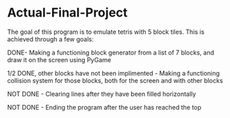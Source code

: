 # Actual-Final-Project

The goal of this program is to emulate tetris with 5 block tiles. This is achieved through a few goals:

DONE-  Making a functioning block generator from a list of 7 blocks, and draw it on the screen using PyGame

1/2 DONE, other blocks have not been implimented - Making a functioning collision system for those blocks, both for the screen and with other blocks

NOT DONE - Clearing lines after they have been filled horizontally

NOT DONE - Ending the program after the user has reached the top
